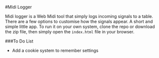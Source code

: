 #Midi Logger

Midi logger is a Web Midi tool that simply logs incoming signals to a table. There are a few options to customise how the signals appear. A short and simple little app. To run it on your own system, clone the repo or download the zip file, then simply open the `index.html` file in your browser.

###To Do List
* Add a cookie system to remember settings